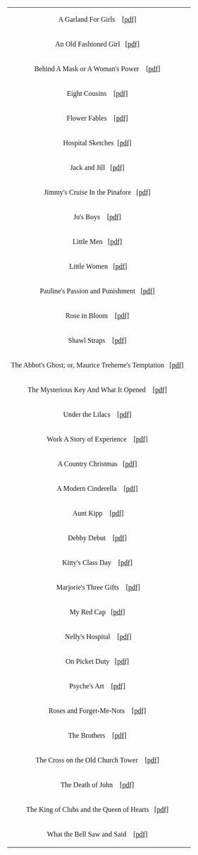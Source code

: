 <table>
<tbody>
<tr>
<td>
<p align="center"><span style="font-family: 'Trebuchet MS';">A Garland For Girls&nbsp;&nbsp;&nbsp;&nbsp;<a href="1/A%20Garland%20For%20Girls.pdf">[pdf]</a>&nbsp;&nbsp;</span></p>
</td>
</tr>
<tr>
<td>
<p align="center"><span style="font-family: 'Trebuchet MS';">An Old Fashioned Girl&nbsp;&nbsp;&nbsp;<a href="1/An%20Old%20Fashioned%20Girl.pdf">[pdf]</a>&nbsp;&nbsp;</span></p>
</td>
</tr>
<tr>
<td>
<p align="center"><span style="font-family: 'Trebuchet MS';">Behind A Mask or A Woman's Power&nbsp;&nbsp;&nbsp;&nbsp;<a href="1/Behind%20A%20Mask%20or%20A%20Woman's%20Power.pdf">[pdf]</a>&nbsp;&nbsp;</span></p>
</td>
</tr>
<tr>
<td>
<p align="center"><span style="font-family: 'Trebuchet MS';">Eight Cousins&nbsp;&nbsp;&nbsp;&nbsp;<a href="1/Eight%20Cousins.pdf">[pdf]</a>&nbsp;&nbsp;</span></p>
</td>
</tr>
<tr>
<td>
<p align="center"><span style="font-family: 'Trebuchet MS';">Flower Fables&nbsp;&nbsp;&nbsp;&nbsp;<a href="1/pg163.pdf">[pdf]</a>&nbsp;&nbsp;</span></p>
</td>
</tr>
<tr>
<td>
<p align="center"><span style="font-family: 'Trebuchet MS';">Hospital Sketches&nbsp;&nbsp;<a href="1/Hospital%20Sketches.pdf">[pdf]</a>&nbsp;&nbsp;</span></p>
</td>
</tr>
<tr>
<td>
<p align="center"><span style="font-family: 'Trebuchet MS';">Jack and Jill&nbsp;&nbsp;&nbsp;<a href="1/Jack%20and%20Jill.pdf">[pdf]</a>&nbsp;&nbsp;</span></p>
</td>
</tr>
<tr>
<td>
<p align="center"><span style="font-family: 'Trebuchet MS';">Jimmy's Cruise In the Pinafore&nbsp;&nbsp;&nbsp;<a href="1/Jimmy's%20Cruise%20In%20The%20Pinafore.pdf">[pdf]</a>&nbsp;&nbsp;</span></p>
</td>
</tr>
<tr>
<td>
<p align="center"><span style="font-family: 'Trebuchet MS';">Jo's Boys&nbsp;&nbsp;&nbsp;&nbsp;<a href="1/Jo's%20Boys.pdf">[pdf]</a>&nbsp;&nbsp;</span></p>
</td>
</tr>
<tr>
<td>
<p align="center"><span style="font-family: 'Trebuchet MS';">Little Men&nbsp;&nbsp;&nbsp;<a href="1/pg2788.pdf">[pdf]</a>&nbsp;&nbsp;</span></p>
</td>
</tr>
<tr>
<td>
<p align="center"><span style="font-family: 'Trebuchet MS';">Little Women&nbsp;&nbsp; [<a href="1/Little%20Women.pdf">pdf</a>]&nbsp;</span></p>
</td>
</tr>
<tr>
<td>
<p align="center"><span style="font-family: 'Trebuchet MS';">Pauline's Passion and Punishment&nbsp;&nbsp;&nbsp;[<a href="1/45.pdf">pdf</a>]&nbsp;&nbsp;</span></p>
</td>
</tr>
<tr>
<td>
<p align="center"><span style="font-family: 'Trebuchet MS';">Rose in Bloom&nbsp;&nbsp;&nbsp;&nbsp;<a href="1/Rose%20in%20Bloom.pdf">[pdf]</a>&nbsp;&nbsp;</span></p>
</td>
</tr>
<tr>
<td>
<p align="center"><span style="font-family: 'Trebuchet MS';">Shawl Straps&nbsp;&nbsp;&nbsp;&nbsp;<a href="1/Shawl%20Straps.pdf">[pdf]</a>&nbsp;&nbsp;</span></p>
</td>
</tr>
<tr>
<td>
<p align="center"><span style="font-family: 'Trebuchet MS';">The Abbot's Ghost; or, Maurice Treherne's Temptation&nbsp;&nbsp;&nbsp;<a href="1/The Abbot's Ghost.pdf">[pdf]</a>&nbsp;&nbsp;</span></p>
</td>
</tr>
<tr>
<td>
<p align="center"><span style="font-family: 'Trebuchet MS';">The Mysterious Key And What It Opened&nbsp;&nbsp;&nbsp;&nbsp;<a href="1/pg8188.pdf">[pdf]</a>&nbsp;&nbsp;</span></p>
</td>
</tr>
<tr>
<td>
<p align="center"><span style="font-family: 'Trebuchet MS';">Under the Lilacs&nbsp;&nbsp;&nbsp;&nbsp;<a href="1/Under%20the%20Lilacs.pdf">[pdf]</a>&nbsp;&nbsp;</span></p>
</td>
</tr>
<tr>
<td>
<p align="center"><span style="font-family: 'Trebuchet MS';">Work A Story of Experience&nbsp;&nbsp;&nbsp;&nbsp;<a href="1/Work%20A%20Story%20Of%20Experience.pdf">[pdf]</a>&nbsp;&nbsp;</span></p>
</td>
</tr>
<tr>
<td>
<p align="center"><span style="font-family: 'Trebuchet MS';">A Country Christmas&nbsp;&nbsp;&nbsp;<a href="1/A%20Country%20Christmas.pdf">[pdf]</a>&nbsp;&nbsp;</span></p>
</td>
</tr>
<tr>
<td>
<p align="center"><span style="font-family: 'Trebuchet MS';">A Modern Cinderella&nbsp;&nbsp;&nbsp;&nbsp;<a href="1/A%20Modern%20Cinderella.pdf">[pdf]</a>&nbsp;&nbsp;</span></p>
</td>
</tr>
<tr>
<td>
<p align="center"><span style="font-family: 'Trebuchet MS';">Aunt Kipp&nbsp;&nbsp;&nbsp;&nbsp;<a href="1/Aunt%20Kipp.pdf">[pdf]</a>&nbsp;</span></p>
</td>
</tr>
<tr>
<td>
<p align="center"><span style="font-family: 'Trebuchet MS';">Debby Debut&nbsp;&nbsp;&nbsp;&nbsp;<a href="1/Debby%20Debut.pdf">[pdf]</a>&nbsp;&nbsp;</span></p>
</td>
</tr>
<tr>
<td>
<p align="center"><span style="font-family: 'Trebuchet MS';">Kitty's Class Day&nbsp;&nbsp;&nbsp;&nbsp;<a href="1/Kitty's%20Class%20Day.pdf">[pdf]</a>&nbsp;&nbsp;</span></p>
</td>
</tr>
<tr>
<td>
<p align="center"><span style="font-family: 'Trebuchet MS';">Marjorie's Three Gifts&nbsp;&nbsp;&nbsp;&nbsp;<a href="1/Marjorie's%20Three%20Gifts.pdf">[pdf]</a>&nbsp;</span></p>
</td>
</tr>
<tr>
<td>
<p align="center"><span style="font-family: 'Trebuchet MS';">My Red Cap&nbsp;&nbsp;&nbsp;<a href="1/My%20Red%20Cap.pdf">[pdf]</a>&nbsp;&nbsp;</span></p>
</td>
</tr>
<tr>
<td>
<p align="center"><span style="font-family: 'Trebuchet MS';">Nelly's Hospital&nbsp;&nbsp;&nbsp;&nbsp;<a href="1/Nelly's%20Hospital.pdf">[pdf]</a>&nbsp;</span></p>
</td>
</tr>
<tr>
<td>
<p align="center"><span style="font-family: 'Trebuchet MS';">On Picket Duty&nbsp;&nbsp;&nbsp;<a href="1/On%20Picket%20Duty.pdf">[pdf]</a>&nbsp;&nbsp;</span></p>
</td>
</tr>
<tr>
<td>
<p align="center"><span style="font-family: 'Trebuchet MS';">Psyche's Art&nbsp;&nbsp;&nbsp;&nbsp;<a href="1/Psyche's%20Art.pdf">[pdf]</a>&nbsp;&nbsp;</span></p>
</td>
</tr>
<tr>
<td>
<p align="center"><span style="font-family: 'Trebuchet MS';">Roses and Forget-Me-Nots&nbsp;&nbsp;&nbsp;&nbsp;<a href="1/Roses%20And%20Forget-Me-Nots.pdf">[pdf]</a>&nbsp;&nbsp;</span></p>
</td>
</tr>
<tr>
<td>
<p align="center"><span style="font-family: 'Trebuchet MS';">The Brothers&nbsp;&nbsp;&nbsp;&nbsp;<a href="1/The%20Brothers.pdf">[pdf]</a>&nbsp;&nbsp;</span></p>
</td>
</tr>
<tr>
<td>
<p align="center"><span style="font-family: 'Trebuchet MS';">The Cross on the Old Church Tower&nbsp;&nbsp;&nbsp;&nbsp;<a href="1/The%20Cross%20On%20The%20Old%20Church%20Tower.pdf">[pdf]</a>&nbsp;&nbsp;</span></p>
</td>
</tr>
<tr>
<td>
<p align="center"><span style="font-family: 'Trebuchet MS';">The Death of John&nbsp;&nbsp;&nbsp;&nbsp;<a href="1/The%20Death%20Of%20John.pdf">[pdf]</a>&nbsp;&nbsp;</span></p>
</td>
</tr>
<tr>
<td>
<p align="center"><span style="font-family: 'Trebuchet MS';">The King of Clubs and the Queen of Hearts&nbsp;&nbsp;&nbsp;<a href="1/The%20King%20Of%20Clubs%20And%20The%20Queen%20Of%20Hearts.pdf">[pdf]</a>&nbsp;&nbsp;</span></p>
</td>
</tr>
<tr>
<td>
<p align="center"><span style="font-family: 'Trebuchet MS';">What the Bell Saw and Said&nbsp;&nbsp;&nbsp;&nbsp;<a href="1/What%20The%20Bell%20Saw%20And%20Said.pdf">[pdf]</a>&nbsp;&nbsp;</span></p>
</td>
</tr>
</tbody>
</table>
